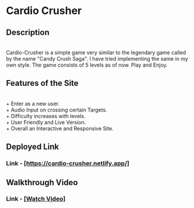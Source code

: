 <h1>Cardio Crusher</h1>

<h2>Description</h2><br>
Cardio-Crusher is a simple game very similar to the legendary game called by the name "Candy Crush Saga". I have tried implementing the same in my own style. The game consists of 5 levels as of now. Play and Enjoy.
<br>
<h2>Features of the Site</h2><br>
+ Enter as a new user.<br>
+ Audio Input on crossing certain Targets.<br>
+ Difficulty increases with levels.<br>
+ User Friendly and Live Version.<br>
+ Overall an Interactive and Responsive Site.<br>

<h2>Deployed Link</h2>
<h3>Link - <a href="https://cardio-crusher.netlify.app/">[https://cardio-crusher.netlify.app/]</a></h3>

<h2>Walkthrough Video</h2>
<h3>Link - <a href="https://www.youtube.com/watch?v=ZoKKYR9aUw4&t">[Watch Video]</a></h3>

